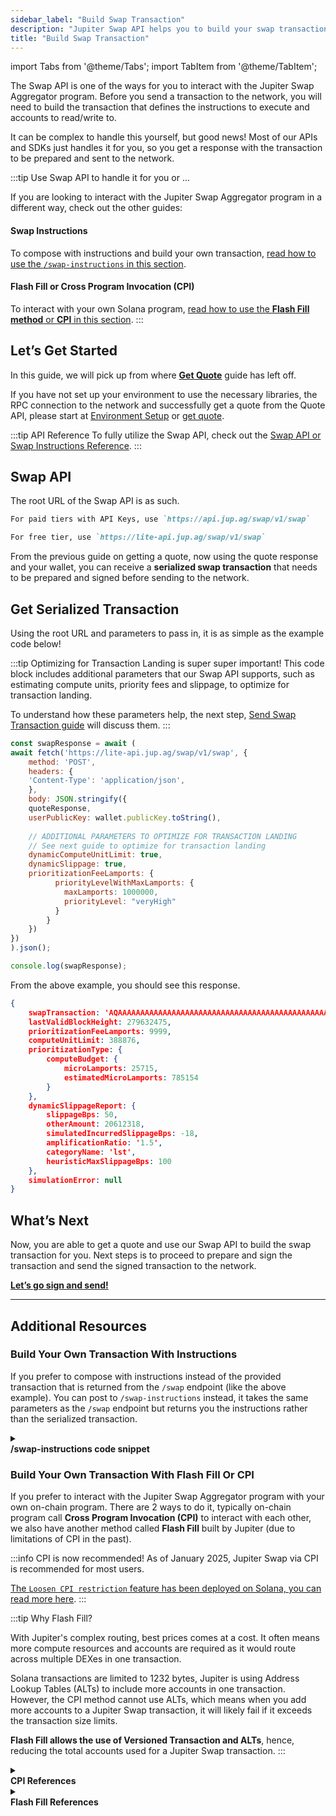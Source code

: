 ```yaml
---
sidebar_label: "Build Swap Transaction"
description: "Jupiter Swap API helps you to build your swap transaction using the quote."
title: "Build Swap Transaction"
---
```


import Tabs from '@theme/Tabs';
import TabItem from '@theme/TabItem';

<head>
    <title>Build Swap Transaction</title>
    <meta name="twitter:card" content="summary" />
</head>

The Swap API is one of the ways for you to interact with the Jupiter Swap Aggregator program. Before you send a transaction to the network, you will need to build the transaction that defines the instructions to execute and accounts to read/write to. 

It can be complex to handle this yourself, but good news! Most of our APIs and SDKs just handles it for you, so you get a response with the transaction to be prepared and sent to the network.

:::tip Use Swap API to handle it for you or ...

If you are looking to interact with the Jupiter Swap Aggregator program in a different way, check out the other guides:

#### Swap Instructions
To compose with instructions and build your own transaction, [read how to use the `/swap-instructions` in this section](#build-your-own-transaction-with-instructions).

#### Flash Fill or Cross Program Invocation (CPI)
To interact with your own Solana program, [read how to use the **Flash Fill method** or **CPI** in this section](#build-your-own-transaction-with-flash-fill-or-cpi).
:::

## Let’s Get Started

In this guide, we will pick up from where [**Get Quote**](./1-get-quote.md) guide has left off.

If you have not set up your environment to use the necessary libraries, the RPC connection to the network and successfully get a quote from the Quote API, please start at [Environment Setup](/docs/environment-setup) or [get quote](./1-get-quote.md).

:::tip API Reference
To fully utilize the Swap API, check out the [Swap API or Swap Instructions Reference](/docs/api/swap-api/swap.api.mdx).
:::

## Swap API

The root URL of the Swap API is as such.

```markdown
For paid tiers with API Keys, use `https://api.jup.ag/swap/v1/swap`

For free tier, use `https://lite-api.jup.ag/swap/v1/swap`
```

From the previous guide on getting a quote, now using the quote response and your wallet, you can receive a **serialized swap transaction** that needs to be prepared and signed before sending to the network.

## Get Serialized Transaction

Using the root URL and parameters to pass in, it is as simple as the example code below!

:::tip Optimizing for Transaction Landing is super super important!
This code block includes additional parameters that our Swap API supports, such as estimating compute units, priority fees and slippage, to optimize for transaction landing.

To understand how these parameters help, the next step, [Send Swap Transaction guide](./3-send-swap-transaction.md) will discuss them.
:::

```jsx
const swapResponse = await (
await fetch('https://lite-api.jup.ag/swap/v1/swap', {
    method: 'POST',
    headers: {
    'Content-Type': 'application/json',
    },
    body: JSON.stringify({
    quoteResponse,
    userPublicKey: wallet.publicKey.toString(),
    
    // ADDITIONAL PARAMETERS TO OPTIMIZE FOR TRANSACTION LANDING
    // See next guide to optimize for transaction landing
    dynamicComputeUnitLimit: true,
    dynamicSlippage: true,
    prioritizationFeeLamports: {
          priorityLevelWithMaxLamports: {
            maxLamports: 1000000,
            priorityLevel: "veryHigh"
          }
        }
    })
})
).json();

console.log(swapResponse);
```

From the above example, you should see this response.

```json
{
    swapTransaction: 'AQAAAAAAAAAAAAAAAAAAAAAAAAAAAAAAAAAAAAAAAAAAAAAAAAAAAAAAAAAAAAAAAAAAAAAAAAAAAAAAAAAAAACAAQAGDkS+3LuGTbs......+/oD9qb31dH6i0QZ2IHELXUX3Y1YeW79p9Stkqk12z4yvZFJiQ4GCQwLBwYQBgUEDggNTQ==',
    lastValidBlockHeight: 279632475,
    prioritizationFeeLamports: 9999,
    computeUnitLimit: 388876,
    prioritizationType: {
        computeBudget: { 
            microLamports: 25715,
            estimatedMicroLamports: 785154 
        }
    },
    dynamicSlippageReport: {
        slippageBps: 50,
        otherAmount: 20612318,
        simulatedIncurredSlippageBps: -18,
        amplificationRatio: '1.5',
        categoryName: 'lst',
        heuristicMaxSlippageBps: 100
    },
    simulationError: null
}
```

## What’s Next

Now, you are able to get a quote and use our Swap API to build the swap transaction for you. Next steps is to proceed to prepare and sign the transaction and send the signed transaction to the network.

**[Let’s go sign and send!](./3-send-swap-transaction.md)**

---

## Additional Resources

### Build Your Own Transaction With Instructions

If you prefer to compose with instructions instead of the provided transaction that is returned from the `/swap` endpoint (like the above example). You can post to `/swap-instructions` instead, it takes the same parameters as the `/swap` endpoint but returns you the instructions rather than the serialized transaction.

<details>
    <summary>
        <div>
            <div>
                <b>/swap-instructions code snippet</b>
            </div>
        </div>
    </summary>
Example code snippet of using `/swap-instruction`

```jsx
const instructions = await (
    await fetch('https://lite-api.jup.ag/swap/v1/swap-instructions', {
    method: 'POST',
    headers: {
        'Content-Type': 'application/json'
    },
    body: JSON.stringify({
        quoteResponse,
        userPublicKey: wallet.publicKey.toString(),
    })
    })
).json();

if (instructions.error) {
    throw new Error("Failed to get swap instructions: " + instructions.error);
}

const {
    tokenLedgerInstruction, // If you are using `useTokenLedger = true`.
    computeBudgetInstructions, // The necessary instructions to setup the compute budget.
    setupInstructions, // Setup missing ATA for the users.
    swapInstruction: swapInstructionPayload, // The actual swap instruction.
    cleanupInstruction, // Unwrap the SOL if `wrapAndUnwrapSol = true`.
    addressLookupTableAddresses, // The lookup table addresses that you can use if you are using versioned transaction.
} = instructions;

const deserializeInstruction = (instruction) => {
    return new TransactionInstruction({
    programId: new PublicKey(instruction.programId),
    keys: instruction.accounts.map((key) => ({
        pubkey: new PublicKey(key.pubkey),
        isSigner: key.isSigner,
        isWritable: key.isWritable,
    })),
    data: Buffer.from(instruction.data, "base64"),
    });
};

const getAddressLookupTableAccounts = async (
    keys: string[]
): Promise<AddressLookupTableAccount[]> => {
    const addressLookupTableAccountInfos =
    await connection.getMultipleAccountsInfo(
        keys.map((key) => new PublicKey(key))
    );

    return addressLookupTableAccountInfos.reduce((acc, accountInfo, index) => {
    const addressLookupTableAddress = keys[index];
    if (accountInfo) {
        const addressLookupTableAccount = new AddressLookupTableAccount({
        key: new PublicKey(addressLookupTableAddress),
        state: AddressLookupTableAccount.deserialize(accountInfo.data),
        });
        acc.push(addressLookupTableAccount);
    }

    return acc;
    }, new Array<AddressLookupTableAccount>());
};

const addressLookupTableAccounts: AddressLookupTableAccount[] = [];

addressLookupTableAccounts.push(
    ...(await getAddressLookupTableAccounts(addressLookupTableAddresses))
);

const blockhash = (await connection.getLatestBlockhash()).blockhash;
const messageV0 = new TransactionMessage({
    payerKey: payerPublicKey,
    recentBlockhash: blockhash,
    instructions: [
    // uncomment if needed: ...setupInstructions.map(deserializeInstruction),
    deserializeInstruction(swapInstructionPayload),
    // uncomment if needed: deserializeInstruction(cleanupInstruction),
    ],
}).compileToV0Message(addressLookupTableAccounts);
const transaction = new VersionedTransaction(messageV0);
```
</details>

### Build Your Own Transaction With Flash Fill Or CPI

If you prefer to interact with the Jupiter Swap Aggregator program with your own on-chain program. There are 2 ways to do it, typically on-chain program call **Cross Program Invocation (CPI)** to interact with each other, we also have another method called **Flash Fill** built by Jupiter (due to limitations of CPI in the past).

:::info CPI is now recommended!
As of January 2025, Jupiter Swap via CPI is recommended for most users.

[The `Loosen CPI restriction` feature has been deployed on Solana, you can read more here](https://github.com/solana-labs/solana/issues/26641).
:::

:::tip Why Flash Fill?

With Jupiter's complex routing, best prices comes at a cost. It often means more compute resources and accounts are required as it would route across multiple DEXes in one transaction.

Solana transactions are limited to 1232 bytes, Jupiter is using Address Lookup Tables (ALTs) to include more accounts in one transaction. However, the CPI method cannot use ALTs, which means when you add more accounts to a Jupiter Swap transaction, it will likely fail if it exceeds the transaction size limits.

**Flash Fill allows the use of Versioned Transaction and ALTs**, hence, reducing the total accounts used for a Jupiter Swap transaction.
:::

<details>
    <summary>
        <div>
            <div>
                <b>CPI References</b>
            </div>
        </div>
    </summary>

**A CPI transaction will be composed of these instructions:**
1. Borrow enough SOL from the program to open a wSOL account that the program owns.
2. Swap X token from the user to wSOL on Jupiter via CPI.
3. Close the wSOL account and send it to the program.
4. The program then transfers the SOL back to the user.

**Links and Resources:**
- https://github.com/jup-ag/jupiter-cpi-swap-example
- https://github.com/jup-ag/sol-swap-cpi

<details>
    <summary>
        <div>
            <div>
                <b>To ease integration via CPI, you may add the following crate <a href="https://github.com/jup-ag/jupiter-cpi">jupiter-cpi</a> to your program.</b>
            </div>
        </div>
    </summary>

In cargo.toml<br />

```toml
[dependencies]
jupiter-cpi = { git = "https://github.com/jup-ag/jupiter-cpi", rev = "5eb8977" }
```

In your code

```rust
use jupiter_cpi;
...

let signer_seeds: &[&[&[u8]]] = &[...];

// Pass accounts to context one-by-one and construct accounts here
// Or in practise, it may be easier to use remaining_accounts
// https://book.anchor-lang.com/anchor_in_depth/the_program_module.html

let accounts = jupiter_cpi::cpi::accounts::SharedAccountsRoute {
    token_program: ,
    program_authority: ,
    user_transfer_authority: ,
    source_token_account: ,
    program_source_token_account: ,
    program_destination_token_account: ,
    destination_token_account: ,
    source_mint: ,
    destination_mint: ,
    platform_fee_account: ,
    token_2022_program: ,
};
let cpi_ctx = CpiContext::new_with_signer(
    ctx.accounts.jup.to_account_info(),
    accounts,
    signer_seeds,
);

jupiter_cpi::cpi::shared_accounts_route(
    cpi_ctx,
    id,
    route_plan,
    in_amount,
    quoted_out_amount,
    slippage_bps,
    platform_fee_bps,
);

...
```

</details>

</details>

<details>
    <summary>
        <div>
            <div>
                <b>Flash Fill References</b>
            </div>
        </div>
    </summary>

**A Flash Fill transaction will be composed of these instructions:**

1. Borrow enough SOL for opening the wSOL account from this program.
2. Create the wSOL account for the borrower.
3. Swap X token to wSOL.
4. Close the wSOL account and send it to the borrower.
5. Repay the SOL for opening the wSOL account back to this program.

**Links and resources:**
- https://github.com/jup-ag/sol-swap-flash-fill

</details>
